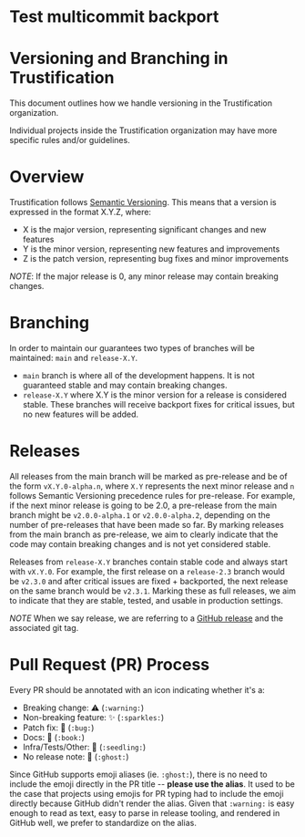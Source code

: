 # Test multicommit backport
# Versioning and Branching in Trustification

This document outlines how we handle versioning in the Trustification
organization.

Individual projects inside the Trustification organization may have more specific
rules and/or guidelines.

# Overview

Trustification follows [Semantic Versioning](https://semver.org/). This means that
a version is expressed in the format X.Y.Z, where:

- X is the major version, representing significant changes and new features
- Y is the minor version, representing new features and improvements
- Z is the patch version, representing bug fixes and minor improvements

_NOTE_: If the major release is 0, any minor release may contain breaking changes.

# Branching

In order to maintain our guarantees two types of branches will be maintained:
`main` and `release-X.Y`.

- `main` branch is where all of the development happens. It is not guaranteed
  stable and may contain breaking changes.
- `release-X.Y` where X.Y is the minor version for a release is considered
  stable. These branches will receive backport fixes for critical issues, but no
  new features will be added.

# Releases

All releases from the main branch will be marked as pre-release and be of the
form `vX.Y.0-alpha.n`, where `X.Y` represents the next minor release and `n`
follows Semantic Versioning precedence rules for pre-release. For example,
if the next minor release is going to be 2.0, a pre-release from the main
branch might be `v2.0.0-alpha.1` or `v2.0.0-alpha.2`, depending on the number of
pre-releases that have been made so far. By marking releases from the main
branch as pre-release, we aim to clearly indicate that the code may contain
breaking changes and is not yet considered stable.

Releases from `release-X.Y` branches contain stable code and always start with
`vX.Y.0`. For example, the first release on a `release-2.3` branch would be
`v2.3.0` and after critical issues are fixed + backported, the next release on
the same branch would be `v2.3.1`. Marking these as full releases, we aim to
indicate that they are stable, tested, and usable in production settings.

_NOTE_ When we say release, we are referring to a
[GitHub release](https://docs.github.com/en/repositories/releasing-projects-on-github/managing-releases-in-a-repository)
and the associated git tag.

# Pull Request (PR) Process

Every PR should be annotated with an icon indicating whether it's
a:

- Breaking change: :warning: (`:warning:`)
- Non-breaking feature: :sparkles: (`:sparkles:`)
- Patch fix: :bug: (`:bug:`)
- Docs: :book: (`:book:`)
- Infra/Tests/Other: :seedling: (`:seedling:`)
- No release note: :ghost: (`:ghost:`)

Since GitHub supports emoji aliases (ie. `:ghost:`), there is no need to include
the emoji directly in the PR title -- **please use the alias**. It used to be
the case that projects using emojis for PR typing had to include the emoji
directly because GitHub didn't render the alias. Given that `:warning:` is
easy enough to read as text, easy to parse in release tooling, and rendered in
GitHub well, we prefer to standardize on the alias.
